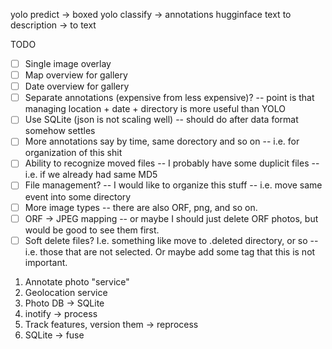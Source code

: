 yolo predict -> boxed
yolo classify -> annotations
hugginface text to description -> to text

TODO
* [ ] Single image overlay
* [ ] Map overview for gallery
* [ ] Date overview for gallery
* [ ] Separate annotations (expensive from less expensive)? -- point is that  managing location + date + directory is more useful than YOLO
* [ ] Use SQLite (json is not scaling well) -- should do after data format somehow settles
* [ ] More annotations say by time, same dorectory and so on -- i.e. for organization of this shit
* [ ] Ability to recognize moved files -- I probably have some duplicit files -- i.e. if we already had same MD5
* [ ] File management? -- I would like to organize this stuff -- i.e. move same event into some directory
* [ ] More image types -- there are also ORF, png, and so on.
* [ ] ORF -> JPEG mapping -- or maybe I should just delete ORF photos, but would be good to see them first.
* [ ] Soft delete files? I.e. something like move to .deleted directory, or so -- i.e. those that are not selected. Or maybe add some tag that this is not important.

1. Annotate photo "service"
2. Geolocation service
3. Photo DB -> SQLite
4. inotify -> process
5. Track features, version them -> reprocess
6. SQLite -> fuse
